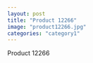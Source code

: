```yaml
---
layout: post
title: "Product 12266"
image: "product12266.jpg"
categories: "category1"
---
```

Product 12266
